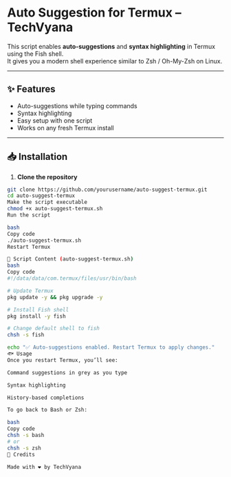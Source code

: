 # Auto Suggestion for Termux – TechVyana  

This script enables **auto-suggestions** and **syntax highlighting** in Termux using the Fish shell.  
It gives you a modern shell experience similar to Zsh / Oh-My-Zsh on Linux.

---

## ✨ Features  
- Auto-suggestions while typing commands  
- Syntax highlighting  
- Easy setup with one script  
- Works on any fresh Termux install  

---

## 📥 Installation  

1. **Clone the repository**  
```bash
git clone https://github.com/yourusername/auto-suggest-termux.git
cd auto-suggest-termux
Make the script executable
chmod +x auto-suggest-termux.sh
Run the script

bash
Copy code
./auto-suggest-termux.sh
Restart Termux

📝 Script Content (auto-suggest-termux.sh)
bash
Copy code
#!/data/data/com.termux/files/usr/bin/bash

# Update Termux
pkg update -y && pkg upgrade -y

# Install Fish shell
pkg install -y fish

# Change default shell to fish
chsh -s fish

echo "✅ Auto-suggestions enabled. Restart Termux to apply changes."
🐟 Usage
Once you restart Termux, you’ll see:

Command suggestions in grey as you type

Syntax highlighting

History-based completions

To go back to Bash or Zsh:

bash
Copy code
chsh -s bash
# or
chsh -s zsh
📢 Credits

Made with ❤️ by TechVyana
